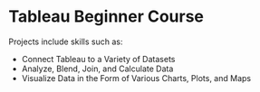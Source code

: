 # Tableau Beginner Course
Projects include skills such as:
- Connect Tableau to a Variety of Datasets
- Analyze, Blend, Join, and Calculate Data
- Visualize Data in the Form of Various Charts, Plots, and Maps
